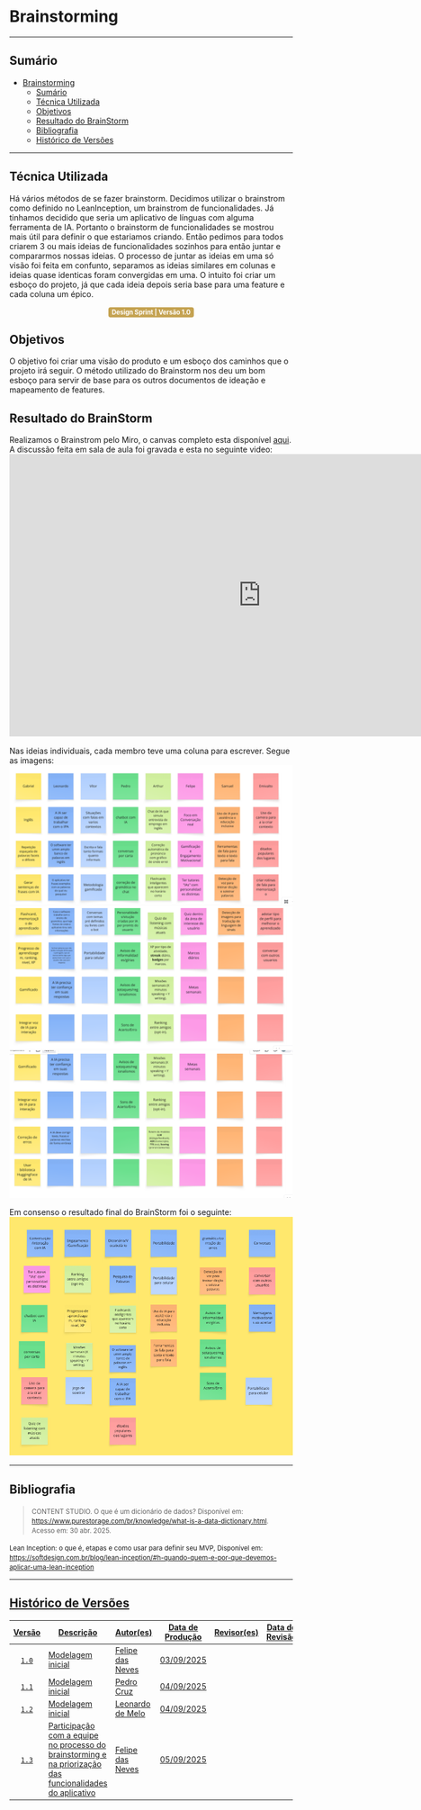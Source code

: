 # Brainstorming

---

## Sumário

- [Brainstorming](#brainstorming)
  - [Sumário](#sumário)
  - [Técnica Utilizada](#técnica-utilizada)
  - [Objetivos](#objetivos)
  - [Resultado do BrainStorm](#resultado-do-brainstorm)
  - [Bibliografia](#bibliografia)
  - [Histórico de Versões](#histórico-de-versões)

---

## Técnica Utilizada
Há vários métodos de se fazer brainstorm. Decidimos utilizar o brainstrom como definido no LeanInception, um brainstrom de funcionalidades.
Já tinhamos decidido que seria um aplicativo de línguas com alguma ferramenta de IA. Portanto o brainstorm de funcionalidades 
se mostrou mais útil para definir o que estariamos criando. 
Então pedimos para todos criarem 3 ou mais ideias de funcionalidades sozinhos para então juntar e compararmos nossas ideias.
O processo de juntar as ideias em uma só visão foi feita em confunto, separamos as ideias similares em colunas e ideias quase identicas foram
convergidas em uma. O intuito foi criar um esboço do projeto, já que cada ideia depois seria base para uma feature e cada coluna um épico.



<center>
  <span style="background-color:#c5a352; color:white; font-size:0.8em; font-weight: bold; padding:2px 6px; border-radius:4px;"> Design Sprint | Versão 1.0</span>
</center>

## Objetivos
O objetivo foi criar uma visão do produto e um esboço dos caminhos que o projeto irá seguir. O método utilizado do Brainstorm nos deu um 
bom esboço para servir de base para os outros documentos de ideação e mapeamento de features.

## Resultado do BrainStorm
Realizamos o Brainstrom pelo Miro, o canvas completo esta disponível [aqui](https://miro.com/app/board/uXjVJNopTCE=/). 
A discussão feita em sala de aula foi gravada e esta no seguinte video: <iframe width="893" height="502" src="https://youtube.com/embed/xNrcE_eeX_w" title="Reunião 1 - Marventura" frameborder="0" allow="accelerometer; autoplay; clipboard-write; encrypted-media; gyroscope; picture-in-picture; web-share" referrerpolicy="strict-origin-when-cross-origin" allowfullscreen></iframe>

Nas ideias individuais, cada membro teve uma coluna para escrever. Segue as imagens:
![individual1](assets/brainstorm/individual1.png)
![individual2](assets/brainstorm/individual2.png)
![individual3](assets/brainstorm/individual3.png)

Em consenso o resultado final do BrainStorm foi o seguinte:
![resultado](assets/brainstorm/resultado.png)


---

## Bibliografia

> <p><small>CONTENT STUDIO. O que é um dicionário de dados? Disponível em: <a href="https://www.purestorage.com/br/knowledge/what-is-a-data-dictionary.html">https://www.purestorage.com/br/knowledge/what-is-a-data-dictionary.html</a>. Acesso em: 30 abr. 2025.</small></p>
<p><small>Lean Inception: o que é, etapas e como usar para definir seu MVP, Disponível em: <a href="https://softdesign.com.br/blog/lean-inception/#h-quando-quem-e-por-que-devemos-aplicar-uma-lean-inception">https://softdesign.com.br/blog/lean-inception/#h-quando-quem-e-por-que-devemos-aplicar-uma-lean-inception </small></p>


---

## Histórico de Versões

| Versão | Descrição | Autor(es) | Data de Produção | Revisor(es) | Data de Revisão | Incremento do Revisor|
| :----: | --------- | --------- | :--------------: | ----------- | :-------------: | :-------------: |
| `1.0` | Modelagem inicial | [Felipe das Neves](https://github.com/FelipeFreire-gf) | 03/09/2025 | | | |
| `1.1` | Modelagem inicial | [Pedro Cruz](https://github.com/pfc15) | 04/09/2025 | | | |
| `1.2` | Modelagem inicial | [Leonardo de Melo](https://github.com/leozinlima) | 04/09/2025 | | | |
| `1.3` | Participação com a equipe no processo do brainstorming e na priorização das funcionalidades do aplicativo | [Felipe das Neves](https://github.com/FelipeFreire-gf) | 05/09/2025 | | | |